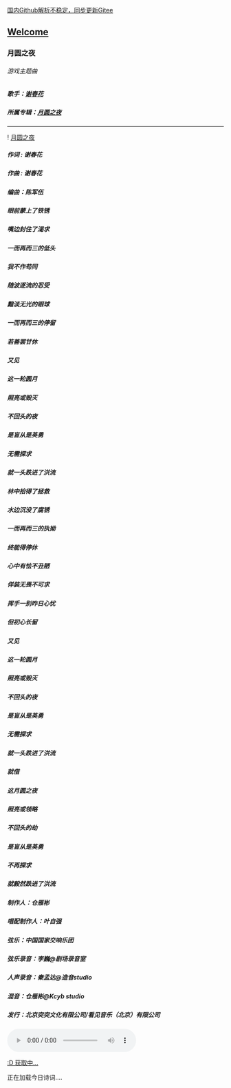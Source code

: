  [国内Github解析不稳定，同步更新Gitee](https://zkeq.gitee.io/)
## [Welcome  ](https://zkeq.github.io/zkeq/%C2%B7index.htm)


### 月圆之夜

###### 游戏主题曲

##### 歌手：[谢春花](https://music.163.com/artist?id=1039895)

##### 所属专辑：[月圆之夜](https://music.163.com/album?id=80620384)

-----------------

 ! [月圆之夜](http://p1.music.126.net/6CmLfzkp5mcAXwS7cExBvQ==/109951164240675694.jpg)

##### 作词 : 谢春花

##### 作曲 : 谢春花

##### 编曲：陈军伍

##### 眼前蒙上了铁锈

##### 嘴边封住了渴求

##### 一而再而三的低头

##### 我不作苟同

##### 随波逐流的忍受

##### 黯淡无光的眼球

##### 一而再而三的停留

##### 若善罢甘休

##### 又见

##### 这一轮圆月

##### 照亮或毁灭

##### 不回头的夜

##### 是盲从是英勇

##### 无需探求

##### 就一头跌进了洪流

##### 林中拾得了拯救

##### 水边沉没了腐锈

##### 一而再而三的执拗

##### 终能得停休

##### 心中有怯不丑陋

##### 佯装无畏不可求

##### 挥手一别昨日心忧

##### 但初心长留

##### 又见

##### 这一轮圆月

##### 照亮或毁灭

##### 不回头的夜

##### 是盲从是英勇

##### 无需探求

##### 就一头跌进了洪流

##### 就借

##### 这月圆之夜

##### 照亮或领略

##### 不回头的劫

##### 是盲从是英勇

##### 不再探求

##### 就毅然跌进了洪流

##### 制作人：仓雁彬

##### 唱配制作人：叶自强

##### 弦乐：中国国家交响乐团

##### 弦乐录音：李巍@剧场录音室

##### 人声录音：秦孟达@造音studio

##### 混音：仓雁彬@Kcyb studio

##### 发行：北京突突文化有限公司/看见音乐（北京）有限公司


<audio id="bgmMusic" src="http://music.163.com/song/media/outer/url?id=1380255885.mp3" preload="auto" type="audio/mp3" autoplay controls></audio>
                    
<!-- 请注意，以下的示例包含超链接，您可能需要手动配置样式使其不变色。如果您嫌麻烦，可以移除。 -->
<p id="hitokoto"><a href="#" id="hitokoto_text">:D 获取中...</a></p>
<script>
  fetch('https://v1.hitokoto.cn')
    .then(response => response.json())
    .then(data => {
      const hitokoto = document.getElementById('hitokoto_text')
      hitokoto.href = 'https://hitokoto.cn/?uuid=' + data.uuid
      hitokoto.innerText = data.hitokoto
    })
    .catch(console.error)
</script>




<span id="jinrishici-sentence">正在加载今日诗词....</span>

<script src="https://sdk.jinrishici.com/v2/browser/jinrishici.js" charset="utf-8"></script




--------------------------

--------------------------

--------------------------

--------------------------
